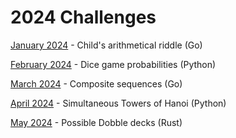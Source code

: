 # 2024 Challenges

[January 2024](01/) - Child's arithmetical riddle (Go)

[February 2024](02/) - Dice game probabilities (Python)

[March 2024](03/) - Composite sequences (Go)

[April 2024](04/) - Simultaneous Towers of Hanoi (Python)

[May 2024](05/) - Possible Dobble decks (Rust)